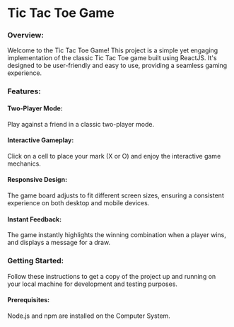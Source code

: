 <h1>Tic Tac Toe Game</h1>

<h3><b>Overview:</b></h3>
Welcome to the Tic Tac Toe Game! This project is a simple yet engaging implementation of the classic Tic Tac Toe game built using ReactJS. It's designed to be user-friendly and easy to use, providing a seamless gaming experience.

<h3><b>Features:</b></h3>
  <h4><b>Two-Player Mode:</b></h4> Play against a friend in a classic two-player mode.
  <h4><b>Interactive Gameplay:</b></h4> Click on a cell to place your mark (X or O) and enjoy the interactive game mechanics.
  <h4><b>Responsive Design:</b></h4> The game board adjusts to fit different screen sizes, ensuring a consistent experience on both desktop and mobile devices.
  <h4><b>Instant Feedback:</b></h4> The game instantly highlights the winning combination when a player wins, and displays a message for a draw.


<h3><b>Getting Started:</b></h3>
Follow these instructions to get a copy of the project up and running on your local machine for development and testing purposes.

<h4><b>Prerequisites:</b></h4>
Node.js and npm are installed on the Computer System.
